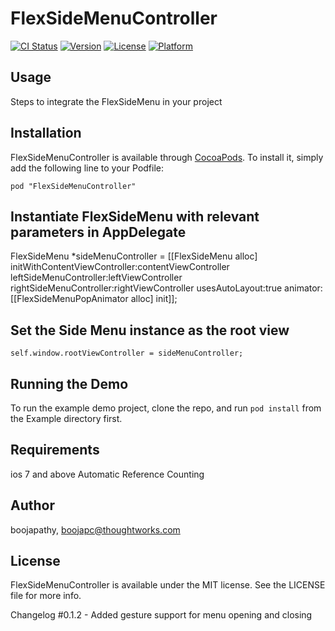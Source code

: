 # FlexSideMenuController

[![CI Status](http://img.shields.io/travis/boojapathy/FlexSideMenuController.svg?style=flat)](https://travis-ci.org/boojapathy/FlexSideMenuController)
[![Version](https://img.shields.io/cocoapods/v/FlexSideMenuController.svg?style=flat)](http://cocoadocs.org/docsets/FlexSideMenuController)
[![License](https://img.shields.io/cocoapods/l/FlexSideMenuController.svg?style=flat)](http://cocoadocs.org/docsets/FlexSideMenuController)
[![Platform](https://img.shields.io/cocoapods/p/FlexSideMenuController.svg?style=flat)](http://cocoadocs.org/docsets/FlexSideMenuController)

## Usage

Steps to integrate the FlexSideMenu in your project

## Installation

FlexSideMenuController is available through [CocoaPods](http://cocoapods.org). To install
it, simply add the following line to your Podfile:

    pod "FlexSideMenuController"

## Instantiate FlexSideMenu with relevant parameters in AppDelegate
FlexSideMenu *sideMenuController = [[FlexSideMenu alloc] initWithContentViewController:contentViewController leftSideMenuController:leftViewController rightSideMenuController:rightViewController usesAutoLayout:true animator:[[FlexSideMenuPopAnimator alloc] init]];

## Set the Side Menu instance as the root view
    self.window.rootViewController = sideMenuController;


## Running the Demo

To run the example demo project, clone the repo, and run `pod install` from the Example directory first.

## Requirements

ios 7 and above
Automatic Reference Counting

## Author

boojapathy, boojapc@thoughtworks.com

## License

FlexSideMenuController is available under the MIT license. See the LICENSE file for more info.

Changelog
#0.1.2 - Added gesture support for menu opening and closing

